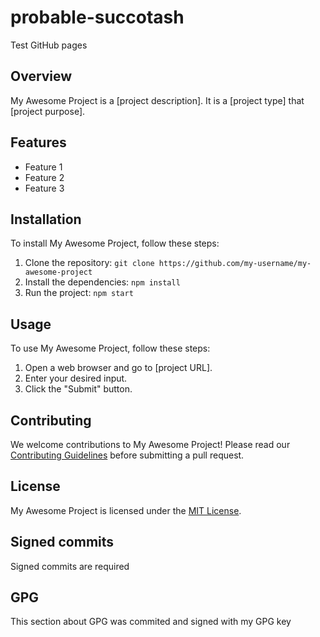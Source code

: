 # probable-succotash
Test GitHub pages 

## Overview

My Awesome Project is a [project description]. It is a [project type] that [project purpose].

## Features

* Feature 1
* Feature 2
* Feature 3

## Installation

To install My Awesome Project, follow these steps:

1. Clone the repository: `git clone https://github.com/my-username/my-awesome-project`
2. Install the dependencies: `npm install`
3. Run the project: `npm start`

## Usage

To use My Awesome Project, follow these steps:

1. Open a web browser and go to [project URL].
2. Enter your desired input.
3. Click the "Submit" button.

## Contributing

We welcome contributions to My Awesome Project! Please read our [Contributing Guidelines](CONTRIBUTING.md) before submitting a pull request.

## License

My Awesome Project is licensed under the [MIT License](LICENSE).

## Signed commits

Signed commits are required

## GPG

This section about GPG was commited and signed with my GPG key
